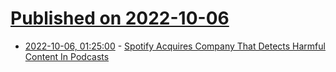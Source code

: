 # [Published on 2022-10-06](index.md)

* [2022-10-06, 01:25:00](https://news.slashdot.org/story/22/10/05/2224237/spotify-acquires-company-that-detects-harmful-content-in-podcasts?utm_source=rss1.0mainlinkanon&utm_medium=feed) - [Spotify Acquires Company That Detects Harmful Content In Podcasts](https://news.slashdot.org/story/22/10/05/2224237/spotify-acquires-company-that-detects-harmful-content-in-podcasts?utm_source=rss1.0mainlinkanon&utm_medium=feed)
